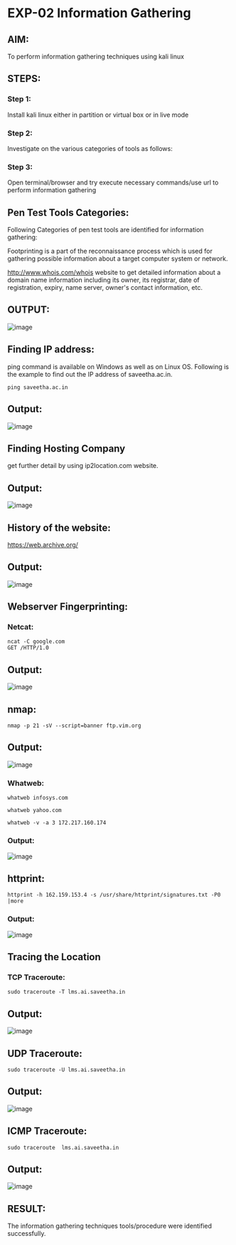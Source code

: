 # EXP-02 Information Gathering

## AIM:

To perform information gathering techniques using kali linux 

## STEPS:

### Step 1:

Install kali linux either in partition or virtual box or in live mode

### Step 2:

Investigate on the various categories of tools as follows:

### Step 3:
Open terminal/browser and try execute necessary commands/use url to perform information gathering
## Pen Test Tools Categories:
Following Categories of pen test tools are identified for information gathering:

Footprinting is a part of the reconnaissance process which is used for gathering possible information about a target computer system or network.

http://www.whois.com/whois website to get detailed information about a domain name information including its owner, its registrar, date of registration, expiry, name server, owner's contact information, etc.
## OUTPUT:
![image](https://github.com/Prasanna-936/InformationGathering/assets/130341982/f286464c-cfa5-4c44-aa97-d0bcfbd3a5b4)



## Finding IP address:
ping command is available on Windows as well as on Linux OS. Following is the example to find out the IP address of saveetha.ac.in.

```
ping saveetha.ac.in
```
## Output:
![image](https://github.com/Prasanna-936/InformationGathering/assets/130341982/3157630d-5094-4d5f-9952-d8244ce19f77)




## Finding Hosting Company

get further detail by using ip2location.com website.


## Output:
![image](https://github.com/Prasanna-936/InformationGathering/assets/130341982/7ac9f166-a5f2-4c9c-ac04-60a2c362be44)




## History of the website:
https://web.archive.org/
## Output:
![image](https://github.com/Prasanna-936/InformationGathering/assets/130341982/908b9974-0db6-453d-8939-bf4b134007f5)


## Webserver Fingerprinting:
### Netcat:
```
ncat -C google.com
GET /HTTP/1.0
```

## Output:

![image](https://github.com/Hariharan-061102/InformationGathering/assets/93427270/c80acbc3-a197-48b5-8ddc-d61d0d4e47b9)


## nmap:
```
nmap -p 21 -sV --script=banner ftp.vim.org
```
## Output:
![image](https://github.com/Prasanna-936/InformationGathering/assets/130341982/644fe232-95c4-4422-9952-bc53d3a28770)




### Whatweb:
```
whatweb infosys.com
```
```
whatweb yahoo.com
```
```
whatweb -v -a 3 172.217.160.174
```
### Output:
![image](https://github.com/Prasanna-936/InformationGathering/assets/130341982/5bc767b4-79cc-4c5f-add0-360202c16645)




## httprint:
```
httprint -h 162.159.153.4 -s /usr/share/httprint/signatures.txt -P0 |more
```
### Output:

![image](https://github.com/Hariharan-061102/InformationGathering/assets/93427270/6856bf1e-3c62-4cd2-8469-e7b523dada37)


## Tracing the Location
### TCP Traceroute:
```
sudo traceroute -T lms.ai.saveetha.in
```
## Output:
![image](https://github.com/Hariharan-061102/InformationGathering/assets/93427270/d2a93aa7-3935-4174-a7f9-37bba41a7a0d)




## UDP Traceroute:
```
sudo traceroute -U lms.ai.saveetha.in
```
## Output:
![image](https://github.com/Hariharan-061102/InformationGathering/assets/93427270/a91954da-205f-424e-ba97-ba83503d48f1)




## ICMP Traceroute:
```
sudo traceroute  lms.ai.saveetha.in
```
## Output:
![image](https://github.com/Hariharan-061102/InformationGathering/assets/93427270/775a3e19-9691-44de-942f-1b293b237418)


## RESULT:
The information gathering techniques tools/procedure were identified successfully.
